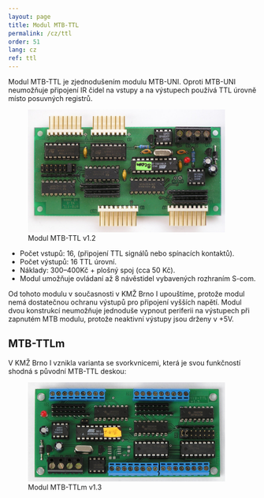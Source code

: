 ```yaml
---
layout: page
title: Modul MTB-TTL
permalink: /cz/ttl
order: 51
lang: cz
ref: ttl
---
```


Modul MTB-TTL je zjednodušením modulu MTB-UNI. Oproti MTB-UNI neumožňuje
připojení IR čidel na vstupy a na výstupech používá TTL úrovně místo posuvných
registrů.

<figure>
<img src="/assets/img/mtbttl_foto.jpg" alt="Modul MTB-TTL v1.2" style="max-width: 400px" />
<figcaption>Modul MTB-TTL v1.2</figcaption>
</figure>

 * Počet vstupů: 16, (připojení TTL signálů nebo spínacích kontaktů).
 * Počet výstupů: 16 TTL úrovní.
 * Náklady: 300–400Kč + plošný spoj (cca 50 Kč).
 * Modul umožňuje ovládaní až 8 návěstidel vybavených rozhraním S-com.

Od tohoto modulu v současnosti v KMŽ Brno I upouštíme, protože modul nemá
dostatečnou ochranu výstupů pro připojení vyšších napětí. Modul dvou konstrukcí
neumožňuje jednoduše vypnout periferii na výstupech při zapnutém MTB modulu,
protože neaktivní výstupy jsou drženy v +5V.

## MTB-TTLm

V KMŽ Brno I vznikla varianta se svorkvnicemi, která je svou funkčností shodná
s původní MTB-TTL deskou:

<figure>
<img src="/assets/img/mtbttlm13_foto.jpg" alt="Modul MTB-TTLm v1.3" style="max-width: 400px" />
<figcaption>Modul MTB-TTLm v1.3</figcaption>
</figure>
